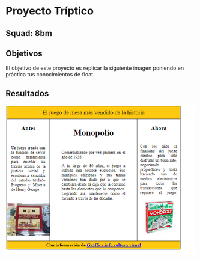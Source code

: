 
# Proyecto Tríptico

## Squad: 8bm

## Objetivos

El objetivo de este proyecto es replicar la siguiente imagen poniendo en práctica tus conocimientos de float.

## Resultados

![Resultados Proyecto Tríptico](assets/img/resultado.png "Resultados Proyecto Tríptico")